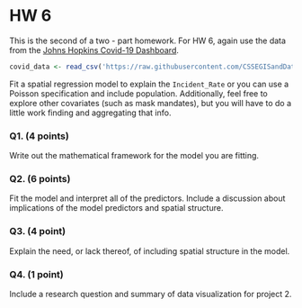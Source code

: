 HW 6
================

This is the second of a two - part homework. For HW 6, again use the
data from the [Johns Hopkins Covid-19
Dashboard](https://github.com/CSSEGISandData/COVID-19/tree/master/csse_covid_19_data#usa-daily-state-reports-csse_covid_19_daily_reports_us).

``` r
covid_data <- read_csv('https://raw.githubusercontent.com/CSSEGISandData/COVID-19/master/csse_covid_19_data/csse_covid_19_daily_reports_us/03-27-2021.csv') 
```

Fit a spatial regression model to explain the `Incident_Rate` or you can
use a Poisson specification and include population. Additionally, feel
free to explore other covariates (such as mask mandates), but you will
have to do a little work finding and aggregating that info.

### Q1. (4 points)

Write out the mathematical framework for the model you are fitting.

### Q2. (6 points)

Fit the model and interpret all of the predictors. Include a discussion
about implications of the model predictors and spatial structure.

### Q3. (4 point)

Explain the need, or lack thereof, of including spatial structure in the
model.

### Q4. (1 point)

Include a research question and summary of data visualization for
project 2.
